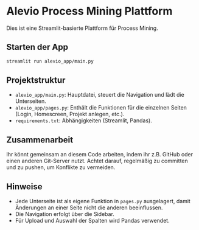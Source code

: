 # Alevio Process Mining Plattform

Dies ist eine Streamlit-basierte Plattform für Process Mining.

## Starten der App

```bash
streamlit run alevio_app/main.py
```

## Projektstruktur

- `alevio_app/main.py`: Hauptdatei, steuert die Navigation und lädt die Unterseiten.
- `alevio_app/pages.py`: Enthält die Funktionen für die einzelnen Seiten (Login, Homescreen, Projekt anlegen, etc.).
- `requirements.txt`: Abhängigkeiten (Streamlit, Pandas).

## Zusammenarbeit

Ihr könnt gemeinsam an diesem Code arbeiten, indem ihr z.B. GitHub oder einen anderen Git-Server nutzt. Achtet darauf, regelmäßig zu committen und zu pushen, um Konflikte zu vermeiden.

## Hinweise
- Jede Unterseite ist als eigene Funktion in `pages.py` ausgelagert, damit Änderungen an einer Seite nicht die anderen beeinflussen.
- Die Navigation erfolgt über die Sidebar.
- Für Upload und Auswahl der Spalten wird Pandas verwendet.
